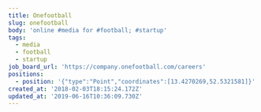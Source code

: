 ```yaml
---
title: Onefootball
slug: onefootball
body: 'online #media for #football; #startup'
tags:
  - media
  - football
  - startup
job_board_url: 'https://company.onefootball.com/careers'
positions:
  - position: '{"type":"Point","coordinates":[13.4270269,52.5321581]}'
created_at: '2018-02-03T18:15:24.172Z'
updated_at: '2019-06-16T10:36:09.730Z'
---
```


